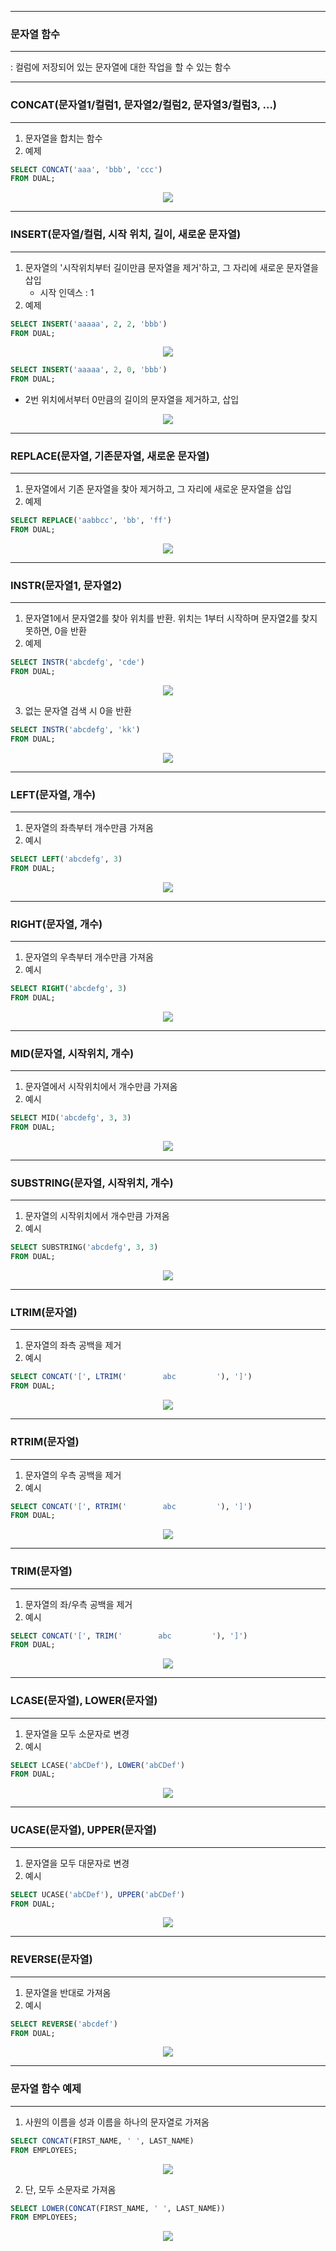 -----
### 문자열 함수
-----
: 컬럼에 저장되어 있는 문자열에 대한 작업을 할 수 있는 함수

-----
### CONCAT(문자열1/컬럼1, 문자열2/컬럼2, 문자열3/컬럼3, ...) 
-----
1. 문자열을 합치는 함수
2. 예제
```sql
SELECT CONCAT('aaa', 'bbb', 'ccc')
FROM DUAL;
```
<div align="center">
<img src="https://github.com/sooyounghan/Java/assets/34672301/0a6467ba-6aa5-4865-bbd9-4d70ec828cc5">
</div>

-----
### INSERT(문자열/컬럼, 시작 위치, 길이, 새로운 문자열)
-----
1. 문자열의 '시작위치부터 길이만큼 문자열을 제거'하고, 그 자리에 새로운 문자열을 삽입
   - 시작 인덱스 : 1
3. 예제
```sql
SELECT INSERT('aaaaa', 2, 2, 'bbb')
FROM DUAL;
```
<div align="center">
<img src="https://github.com/sooyounghan/Java/assets/34672301/4d8c4812-b2bf-402c-863c-7711e901ce7b">
</div>

```sql
SELECT INSERT('aaaaa', 2, 0, 'bbb')
FROM DUAL;
```
  - 2번 위치에서부터 0만큼의 길이의 문자열을 제거하고, 삽입
<div align="center">
<img src="https://github.com/sooyounghan/Java/assets/34672301/282eb206-210a-4d82-ac75-c4ad2862d6a4">
</div>

-----
### REPLACE(문자열, 기존문자열, 새로운 문자열) 
-----
1. 문자열에서 기존 문자열을 찾아 제거하고, 그 자리에 새로운 문자열을 삽입
2. 예제
```sql
SELECT REPLACE('aabbcc', 'bb', 'ff')
FROM DUAL;
```
<div align="center">
<img src="https://github.com/sooyounghan/Java/assets/34672301/0d3288aa-888a-4dfc-854f-f32a7f316a3b">
</div>

-----
### INSTR(문자열1, 문자열2)
-----
1. 문자열1에서 문자열2를 찾아 위치를 반환. 위치는 1부터 시작하며 문자열2를 찾지 못하면, 0을 반환
2. 예제
```sql
SELECT INSTR('abcdefg', 'cde')
FROM DUAL;
```
<div align="center">
<img src="https://github.com/sooyounghan/Java/assets/34672301/071d6b8c-1141-4617-84f4-547b83e4dbad">
</div>

3. 없는 문자열 검색 시 0을 반환
```sql
SELECT INSTR('abcdefg', 'kk')
FROM DUAL;
```
<div align="center">
<img src="https://github.com/sooyounghan/Java/assets/34672301/0ca4d910-17b8-4a9b-b5c7-26d75ad0c3f5">
</div>

-----
### LEFT(문자열, 개수)
-----
1. 문자열의 좌측부터 개수만큼 가져옴
2. 예시
```sql
SELECT LEFT('abcdefg', 3)
FROM DUAL;
```
<div align="center">
<img src="https://github.com/sooyounghan/Java/assets/34672301/ac3c8e7e-0485-454c-8d82-fd8efa142dff">
</div>

-----
### RIGHT(문자열, 개수)
-----
1. 문자열의 우측부터 개수만큼 가져옴
2. 예시
```sql
SELECT RIGHT('abcdefg', 3)
FROM DUAL;
```
<div align="center">
<img src="https://github.com/sooyounghan/Java/assets/34672301/533db487-7344-44e4-8656-95135ce4e3bd">
</div>

-----
### MID(문자열, 시작위치, 개수)
-----
1. 문자열에서 시작위치에서 개수만큼 가져옴
2. 예시
```sql
SELECT MID('abcdefg', 3, 3)
FROM DUAL;
```
<div align="center">
<img src="https://github.com/sooyounghan/Java/assets/34672301/45f2a0cf-11c9-4eb5-8554-23386e7ed6be">
</div>

-----
### SUBSTRING(문자열, 시작위치, 개수)
-----
1. 문자열의 시작위치에서 개수만큼 가져옴
2. 예시
```sql
SELECT SUBSTRING('abcdefg', 3, 3)
FROM DUAL;
```
<div align="center">
<img src="https://github.com/sooyounghan/Java/assets/34672301/59aa41cb-ffc9-43df-8667-a1d1d7c42286">
</div>

-----
### LTRIM(문자열)
-----
1. 문자열의 좌측 공백을 제거
2. 예시
```sql
SELECT CONCAT('[', LTRIM('        abc         '), ']')
FROM DUAL;
```
<div align="center">
<img src="https://github.com/sooyounghan/Java/assets/34672301/0b068662-c5c2-481c-80ec-e8d66650fbb6">
</div>

-----
### RTRIM(문자열)
-----
1. 문자열의 우측 공백을 제거
2. 예시
```sql
SELECT CONCAT('[', RTRIM('        abc         '), ']')
FROM DUAL;
```
<div align="center">
<img src="https://github.com/sooyounghan/Java/assets/34672301/11fb698d-df9c-4c62-9306-71e6646732b9">
</div>

-----
### TRIM(문자열)
-----
1. 문자열의 좌/우측 공백을 제거
2. 예시
```sql
SELECT CONCAT('[', TRIM('        abc         '), ']')
FROM DUAL;
```
<div align="center">
<img src="https://github.com/sooyounghan/Java/assets/34672301/990f805d-cb31-48ac-85fc-e214749688b9">
</div>

-----
### LCASE(문자열), LOWER(문자열)
-----
1. 문자열을 모두 소문자로 변경
2. 예시
```sql
SELECT LCASE('abCDef'), LOWER('abCDef')
FROM DUAL;
```
<div align="center">
<img src="https://github.com/sooyounghan/Java/assets/34672301/7cb10779-2a1a-4302-937b-dd94ca48dc3d">
</div>

-----
### UCASE(문자열), UPPER(문자열)
-----
1. 문자열을 모두 대문자로 변경
2. 예시
```sql
SELECT UCASE('abCDef'), UPPER('abCDef')
FROM DUAL;
```
<div align="center">
<img src="https://github.com/sooyounghan/Java/assets/34672301/7673ed81-9073-4d22-bf36-d12b452f20d7">
</div>

-----
### REVERSE(문자열)
-----
1. 문자열을 반대로 가져옴
2. 예시
```sql
SELECT REVERSE('abcdef')
FROM DUAL;
```
<div align="center">
<img src="https://github.com/sooyounghan/Java/assets/34672301/24183ec8-3280-4047-8519-c9fc3c07205a">
</div>

-----
### 문자열 함수 예제
-----
1. 사원의 이름을 성과 이름을 하나의 문자열로 가져옴
```sql
SELECT CONCAT(FIRST_NAME, ' ', LAST_NAME)
FROM EMPLOYEES;
```
<div align="center">
<img src="https://github.com/sooyounghan/Java/assets/34672301/c7398212-3005-459a-abfd-a54d7c5f0a60">
</div>

2. 단, 모두 소문자로 가져옴
```sql
SELECT LOWER(CONCAT(FIRST_NAME, ' ', LAST_NAME))
FROM EMPLOYEES;
```
<div align="center">
<img src="https://github.com/sooyounghan/Java/assets/34672301/1d582205-c0f8-4199-b950-3bd50bcedb90">
</div>
